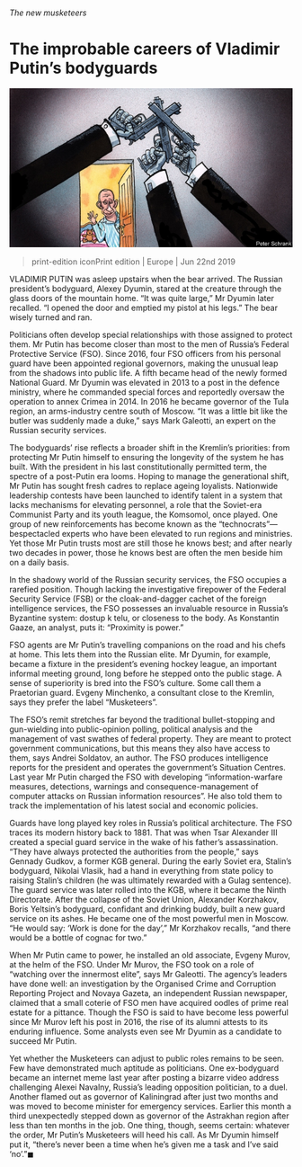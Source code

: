 ###### The new musketeers

# The improbable careers of Vladimir Putin’s bodyguards 

![image](images/20190622_EUD001_0.jpg) 

> print-edition iconPrint edition | Europe | Jun 22nd 2019 

VLADIMIR PUTIN was asleep upstairs when the bear arrived. The Russian president’s bodyguard, Alexey Dyumin, stared at the creature through the glass doors of the mountain home. “It was quite large,” Mr Dyumin later recalled. “I opened the door and emptied my pistol at his legs.” The bear wisely turned and ran. 

Politicians often develop special relationships with those assigned to protect them. Mr Putin has become closer than most to the men of Russia’s Federal Protective Service (FSO). Since 2016, four FSO officers from his personal guard have been appointed regional governors, making the unusual leap from the shadows into public life. A fifth became head of the newly formed National Guard. Mr Dyumin was elevated in 2013 to a post in the defence ministry, where he commanded special forces and reportedly oversaw the operation to annex Crimea in 2014. In 2016 he became governor of the Tula region, an arms-industry centre south of Moscow. “It was a little bit like the butler was suddenly made a duke,” says Mark Galeotti, an expert on the Russian security services. 

The bodyguards’ rise reflects a broader shift in the Kremlin’s priorities: from protecting Mr Putin himself to ensuring the longevity of the system he has built. With the president in his last constitutionally permitted term, the spectre of a post-Putin era looms. Hoping to manage the generational shift, Mr Putin has sought fresh cadres to replace ageing loyalists. Nationwide leadership contests have been launched to identify talent in a system that lacks mechanisms for elevating personnel, a role that the Soviet-era Communist Party and its youth league, the Komsomol, once played. One group of new reinforcements has become known as the “technocrats”—bespectacled experts who have been elevated to run regions and ministries. Yet those Mr Putin trusts most are still those he knows best; and after nearly two decades in power, those he knows best are often the men beside him on a daily basis. 

In the shadowy world of the Russian security services, the FSO occupies a rarefied position. Though lacking the investigative firepower of the Federal Security Service (FSB) or the cloak-and-dagger cachet of the foreign intelligence services, the FSO possesses an invaluable resource in Russia’s Byzantine system: dostup k telu, or closeness to the body. As Konstantin Gaaze, an analyst, puts it: “Proximity is power.” 

FSO agents are Mr Putin’s travelling companions on the road and his chefs at home. This lets them into the Russian elite. Mr Dyumin, for example, became a fixture in the president’s evening hockey league, an important informal meeting ground, long before he stepped onto the public stage. A sense of superiority is bred into the FSO’s culture. Some call them a Praetorian guard. Evgeny Minchenko, a consultant close to the Kremlin, says they prefer the label “Musketeers”. 

The FSO’s remit stretches far beyond the traditional bullet-stopping and gun-wielding into public-opinion polling, political analysis and the management of vast swathes of federal property. They are meant to protect government communications, but this means they also have access to them, says Andrei Soldatov, an author. The FSO produces intelligence reports for the president and operates the government’s Situation Centres. Last year Mr Putin charged the FSO with developing “information-warfare measures, detections, warnings and consequence-management of computer attacks on Russian information resources”. He also told them to track the implementation of his latest social and economic policies. 

Guards have long played key roles in Russia’s political architecture. The FSO traces its modern history back to 1881. That was when Tsar Alexander III created a special guard service in the wake of his father’s assassination. “They have always protected the authorities from the people,” says Gennady Gudkov, a former KGB general. During the early Soviet era, Stalin’s bodyguard, Nikolai Vlasik, had a hand in everything from state policy to raising Stalin’s children (he was ultimately rewarded with a Gulag sentence). The guard service was later rolled into the KGB, where it became the Ninth Directorate. After the collapse of the Soviet Union, Alexander Korzhakov, Boris Yeltsin’s bodyguard, confidant and drinking buddy, built a new guard service on its ashes. He became one of the most powerful men in Moscow. “He would say: ‘Work is done for the day’,” Mr Korzhakov recalls, “and there would be a bottle of cognac for two.” 

When Mr Putin came to power, he installed an old associate, Evgeny Murov, at the helm of the FSO. Under Mr Murov, the FSO took on a role of “watching over the innermost elite”, says Mr Galeotti. The agency’s leaders have done well: an investigation by the Organised Crime and Corruption Reporting Project and Novaya Gazeta, an independent Russian newspaper, claimed that a small coterie of FSO men have acquired oodles of prime real estate for a pittance. Though the FSO is said to have become less powerful since Mr Murov left his post in 2016, the rise of its alumni attests to its enduring influence. Some analysts even see Mr Dyumin as a candidate to succeed Mr Putin. 

Yet whether the Musketeers can adjust to public roles remains to be seen. Few have demonstrated much aptitude as politicians. One ex-bodyguard became an internet meme last year after posting a bizarre video address challenging Alexei Navalny, Russia’s leading opposition politician, to a duel. Another flamed out as governor of Kaliningrad after just two months and was moved to become minister for emergency services. Earlier this month a third unexpectedly stepped down as governor of the Astrakhan region after less than ten months in the job. One thing, though, seems certain: whatever the order, Mr Putin’s Musketeers will heed his call. As Mr Dyumin himself put it, “there’s never been a time when he’s given me a task and I’ve said ‘no’.”◼ 

